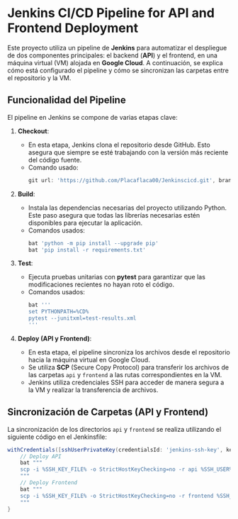 # Jenkins CI/CD Pipeline for API and Frontend Deployment

Este proyecto utiliza un pipeline de **Jenkins** para automatizar el despliegue de dos componentes principales: el backend (**API**) y el frontend, en una máquina virtual (VM) alojada en **Google Cloud**. A continuación, se explica cómo está configurado el pipeline y cómo se sincronizan las carpetas entre el repositorio y la VM.


## Funcionalidad del Pipeline

El pipeline en Jenkins se compone de varias etapas clave:

1. **Checkout**:
   - En esta etapa, Jenkins clona el repositorio desde GitHub. Esto asegura que siempre se esté trabajando con la versión más reciente del código fuente.
   - Comando usado:
     ```groovy
     git url: 'https://github.com/Placaflaca00/Jenkinscicd.git', branch: 'main'
     ```

2. **Build**:
   - Instala las dependencias necesarias del proyecto utilizando Python. Este paso asegura que todas las librerías necesarias estén disponibles para ejecutar la aplicación.
   - Comandos usados:
     ```groovy
     bat 'python -m pip install --upgrade pip'
     bat 'pip install -r requirements.txt'
     ```

3. **Test**:
   - Ejecuta pruebas unitarias con **pytest** para garantizar que las modificaciones recientes no hayan roto el código.
   - Comandos usados:
     ```groovy
     bat '''
     set PYTHONPATH=%CD%
     pytest --junitxml=test-results.xml
     '''
     ```

4. **Deploy (API y Frontend)**:
   - En esta etapa, el pipeline sincroniza los archivos desde el repositorio hacia la máquina virtual en Google Cloud.
   - Se utiliza **SCP** (Secure Copy Protocol) para transferir los archivos de las carpetas `api` y `frontend` a las rutas correspondientes en la VM.
   - Jenkins utiliza credenciales SSH para acceder de manera segura a la VM y realizar la transferencia de archivos.

## Sincronización de Carpetas (API y Frontend)

La sincronización de los directorios `api` y `frontend` se realiza utilizando el siguiente código en el Jenkinsfile:

```groovy
withCredentials([sshUserPrivateKey(credentialsId: 'jenkins-ssh-key', keyFileVariable: 'SSH_KEY_FILE', usernameVariable: 'SSH_USER')]) {
    // Deploy API
    bat """
    scp -i %SSH_KEY_FILE% -o StrictHostKeyChecking=no -r api %SSH_USER%@%VM_IP%:/var/api/
    """
    // Deploy Frontend
    bat """
    scp -i %SSH_KEY_FILE% -o StrictHostKeyChecking=no -r frontend %SSH_USER%@%VM_IP%:/var/frontend/
    """
}
